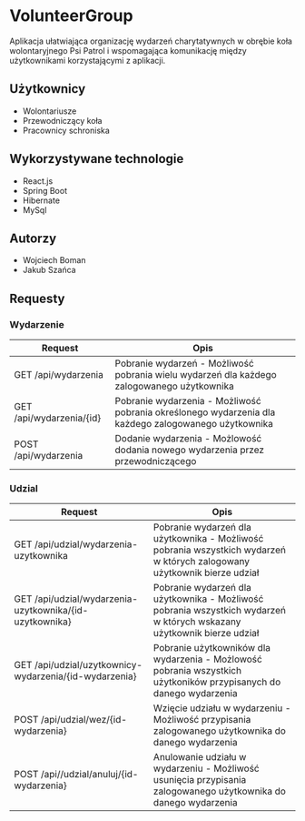 # VolunteerGroup

Aplikacja ułatwiająca organizację wydarzeń charytatywnych w obrębie koła wolontaryjnego Psi Patrol 
i wspomagająca komunikację między użytkownikami korzystającymi z aplikacji.

## Użytkownicy 

<ul>
  <li>Wolontariusze</li>
  <li>Przewodniczący koła</li>
  <li>Pracownicy schroniska</li>
</ul>

## Wykorzystywane technologie

<ul>
  <li>React.js</li>
  <li>Spring Boot</li>
  <li>Hibernate</li>
  <li>MySql</li>
</ul>

## Autorzy 

<ul>
  <li>Wojciech Boman</li>
  <li>Jakub Szańca</li>
</ul>


## Requesty

### Wydarzenie

| Request| Opis |
|-|-|
GET /api/wydarzenia | Pobranie wydarzeń - Możliwość pobrania wielu wydarzeń dla każdego zalogowanego użytkownika
GET /api/wydarzenia/{id} | Pobranie wydarzenia - Możliwość pobrania określonego wydarzenia dla każdego zalogowanego użytkownika
POST /api/wydarzenia | Dodanie wydarzenia - Możlowość dodania nowego wydarzenia przez przewodniczącego


### Udzial
| Request| Opis |
|-|-|
GET /api/udzial/wydarzenia-uzytkownika | Pobranie wydarzeń dla użytkownika - Możliwość pobrania wszystkich wydarzeń w których zalogowany użytkownik bierze udział
GET /api/udzial/wydarzenia-uzytkownika/{id-uzytkownika} | Pobranie wydarzeń dla użytkownika - Możliwość pobrania wszystkich wydarzeń w których wskazany użytkownik bierze udział
GET /api/udzial/uzytkownicy-wydarzenia/{id-wydarzenia} | Pobranie użytkowników dla wydarzenia - Możlowość pobrania wszystkich użytkoników przypisanych do danego wydarzenia
POST /api/udzial/wez/{id-wydarzenia} | Wzięcie udziału w wydarzeniu - Możliwość przypisania zalogowanego użytkownika do danego wydarzenia
POST /api//udzial/anuluj/{id-wydarzenia} | Anulowanie udziału w wydarzeniu - Możliwość usunięcia przypisania zalogowanego użytkownika do danego wydarzenia


